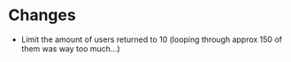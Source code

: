 # Changes
- Limit the amount of users returned to 10 (looping through approx 150 of them was way too much...)